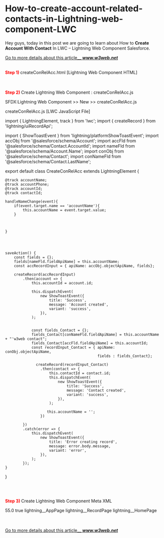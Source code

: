 # How-to-create-account-related-contacts-in-Lightning-web-component-LWC

<p>Hey guys, today in this post we are going to learn about How to <strong>Create Account With Contact</strong> In LWC – Lightning Web Component Salesforce.</p>

<a href="https://www.w3web.net/create-account-with-contact-in-lwc/">Go to more details about this article__  <b><i>www.w3web.net</i></b></a><br/><br/>


<strong style="color:#ff0000;">Step 1) </strong> createConRelAcc.html [Lightning Web Component HTML]

  <template>
    <lightning-card title="How to Create Account With Contact In LWC" icon-name="standard:account">
        <div class="slds-grid slds-wrap">
            <div class="slds-col slds-col-size_12-of-12 slds-p-horizontal_medium slds-m-bottom_medium">
              <lightning-input label="Name"
                onchange={handleNameChange} 
                value={accountName}
                name="accountName"
                class="slds-m-bottom_x-small"></lightning-input>
              </div>

              
              <div class="slds-col slds-col-size_12-of-12 slds-p-horizontal_medium slds-m-bottom_medium slds-p-top_medium">
                <lightning-button label="Save"
                variant="brand"
                onclick={saveAction}></lightning-button>
              </div>
           </div>   
     </lightning-card>
</template>

<br/><br/>
<strong style="color:#ff0000;">Step 2) </strong> Create Lightning Web Component : createConRelAcc.js

SFDX:Lightning Web Component >> New >> createConRelAcc.js

createConRelAcc.js [LWC JavaScript File]

   import { LightningElement, track } from 'lwc';
 import { createRecord } from 'lightning/uiRecordApi';
 
 import { ShowToastEvent } from 'lightning/platformShowToastEvent';
 import accObj from '@salesforce/schema/Account';
 import accFld from '@salesforce/schema/Contact.AccountId';
 import nameFld from '@salesforce/schema/Account.Name';
 import conObj from '@salesforce/schema/Contact';
 import conNameFld from '@salesforce/schema/Contact.LastName';

export default class CreateConRelAcc extends LightningElement {

    @track accountName;
    @track accountPhone;
    @track accountId; 
    @track contactId; 
   
    handleNameChange(event){   
        if(event.target.name == 'accountName'){
            this.accountName = event.target.value;
        }  
         
       
       
    }


    
  
    saveAction() {
        const fields = {};
        fields[nameFld.fieldApiName] = this.accountName;
        const accRecordInput = { apiName: accObj.objectApiName, fields};
       
        createRecord(accRecordInput)
            .then(account => {
                this.accountId = account.id;
               
                this.dispatchEvent(
                    new ShowToastEvent({
                        title: 'Success',
                        message: 'Account created',
                        variant: 'success',
                    }),
                );
               
               
                const fields_Contact = {};
                fields_Contact[conNameFld.fieldApiName] = this.accountName + "'w3web contact";
                fields_Contact[accFld.fieldApiName] = this.accountId; 
                const recordInput_Contact = { apiName: conObj.objectApiName,
                                              fields : fields_Contact};
                 
                  createRecord(recordInput_Contact)
                    .then(contact => {
                        this.contactId = contact.id;
                        this.dispatchEvent(
                            new ShowToastEvent({
                                title: 'Success',
                                message: 'Contact created',
                                variant: 'success',
                            }),
                        );
 
                       this.accountName = ''; 
                    })
 
            })
            .catch(error => {
                this.dispatchEvent(
                    new ShowToastEvent({
                        title: 'Error creating record',
                        message: error.body.message,
                        variant: 'error',
                    }),
                );
            });
    }


}



<br/><br/>

<strong style="color:#ff0000;">Step 3) </strong> Create Lightning Web Component Meta XML
<br/>

<?xml version="1.0" encoding="UTF-8"?>
<LightningComponentBundle xmlns="http://soap.sforce.com/2006/04/metadata">
    <apiVersion>55.0</apiVersion>
    <isExposed>true</isExposed>
    <targets>
    <target>lightning__AppPage</target>
    <target>lightning__RecordPage</target>
    <target>lightning__HomePage</target>
  </targets>
</LightningComponentBundle>

<br/><br/>
<a href="https://www.w3web.net/create-account-with-contact-in-lwc/">Go to more details about this article__  <b><i>www.w3web.net</i></b></a><br/><br/>
